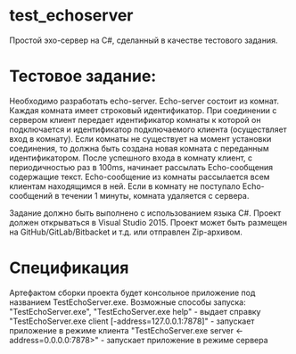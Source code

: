 # test_echoserver
Простой эхо-сервер на C#, сделанный в качестве тестового задания.

# Тестовое задание:
Необходимо разработать echo-server.
Echo-server состоит из комнат.
Каждая комната имеет строковый идентификатор.
При соединении с сервером клиент передает идентификатор комнаты к которой он подключается и идентификатор подключаемого клиента (осуществляет вход в комнату).
Если комнаты не существует на момент установки соединения, то должна быть создана новая комната с переданным идентификатором.
После успешного входа в комнату клиент, с периодичностью раз в 100ms, начинает рассылать Echo-сообщения содержащие текст.
Echo-сообщение из комнаты рассылается всем клиентам находящимся в ней.
Если в комнату не поступало Echo-сообщений в течении 1 минуты, комната удаляется с сервера.

Задание должно быть выполнено с использованием языка C#.
Проект должен открываться в Visual Studio 2015.
Проект может быть размещен на GitHub/GitLab/Bitbacket и т.д. или отправлен Zip-архивом.

# Спецификация
Артефактом сборки проекта будет консольное приложение под названием TestEchoServer.exe. Возможные способы запуска:
"TestEchoServer.exe", "TestEchoServer.exe help" - выдает справку
"TestEchoServer.exe client <room> <name> [-address=127.0.0.1:7878]" - запускает приложение в режиме клиента
"TestEchoServer.exe server <-address=0.0.0.0:7878>" - запускает приложение в режиме сервера